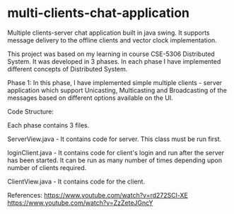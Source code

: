 # multi-clients-chat-application
Multiple clients-server chat application built in java swing. It supports message delivery to the offline clients and vector clock implementation.

This project was based on my learning in course CSE-5306 Distributed System.
It was developed in 3 phases. In each phase I have implemented different concepts of Distributed System.

Phase 1:
In this phase, I have implemented simple multiple clients - server application which support Unicasting, Multicasting and Broadcasting of the messages based on different options available on the UI.

 Code Structure:

Each phase contains 3 files. 

ServerView.java - It contains code for server. This class must be run first.

loginClient.java - It contains code for client's login and run after the server has been started. It can be run as many number of times depending upon number of clients required.

ClientView.java - It contains code for the client.



References:
https://www.youtube.com/watch?v=rd272SCl-XE
https://www.youtube.com/watch?v=ZzZeteJGncY
